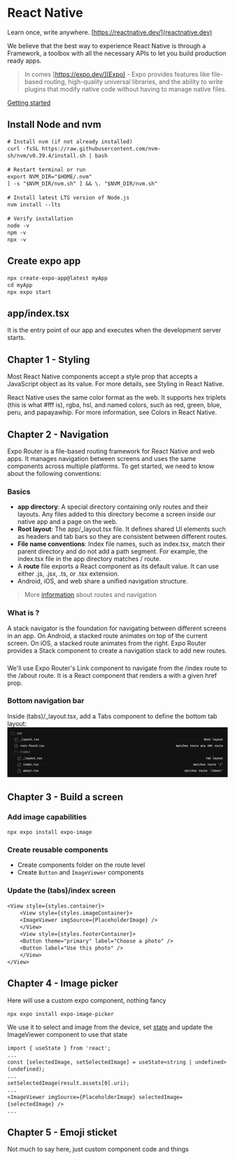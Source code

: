 # React Native
Learn once, write anywhere.
[https://reactnative.dev/](reactnative.dev)

We believe that the best way to experience React Native is through a Framework, a toolbox with all the necessary APIs to let you build production ready apps.
> In comes [https://expo.dev/](Expo) - Expo provides features like file-based routing, high-quality universal libraries, and the ability to write plugins that modify native code without having to manage native files.

[Getting started](https://reactnative.dev/docs/environment-setup)

## Install Node and nvm
```
# Install nvm (if not already installed)
curl -fsSL https://raw.githubusercontent.com/nvm-sh/nvm/v0.39.4/install.sh | bash

# Restart terminal or run
export NVM_DIR="$HOME/.nvm"
[ -s "$NVM_DIR/nvm.sh" ] && \. "$NVM_DIR/nvm.sh"

# Install latest LTS version of Node.js
nvm install --lts

# Verify installation
node -v
npm -v
npx -v

```

## Create expo app
```
npx create-expo-app@latest myApp
cd myApp
npx expo start
```

## app/index.tsx
It is the entry point of our app and executes when the development server starts.

## Chapter 1 - Styling
Most React Native components accept a style prop that accepts a JavaScript object as its value. For more details, see Styling in React Native.

React Native uses the same color format as the web. It supports hex triplets (this is what #fff is), rgba, hsl, and named colors, such as red, green, blue, peru, and papayawhip. For more information, see Colors in React Native.

## Chapter 2 - Navigation
Expo Router is a file-based routing framework for React Native and web apps. It manages navigation between screens and uses the same components across multiple platforms. To get started, we need to know about the following conventions:

### Basics
- **app directory**: A special directory containing only routes and their layouts. Any files added to this directory become a screen inside our native app and a page on the web.
- **Root layout**: The app/_layout.tsx file. It defines shared UI elements such as headers and tab bars so they are consistent between different routes.
- **File name conventions**: Index file names, such as index.tsx, match their parent directory and do not add a path segment. For example, the index.tsx file in the app directory matches / route.
- A **route** file exports a React component as its default value. It can use either .js, .jsx, .ts, or .tsx extension.
- Android, iOS, and web share a unified navigation structure.

> More [information](https://docs.expo.dev/router/introduction/) about routes and navigation

### What is <Stack>?
A stack navigator is the foundation for navigating between different screens in an app. On Android, a stacked route animates on top of the current screen. On iOS, a stacked route animates from the right. Expo Router provides a Stack component to create a navigation stack to add new routes.

### <Link>
We'll use Expo Router's Link component to navigate from the /index route to the /about route. It is a React component that renders a <Text> with a given href prop.

### Bottom navigation bar
Inside (tabs)/_layout.tsx, add a Tabs component to define the bottom tab layout:
![alt text](<navigation.png>)

## Chapter 3 - Build a screen

### Add image capabilities
```
npx expo install expo-image
```

### Create reusable components
- Create components folder on the route level
- Create `Button` and `ImageViewer` components

### Update the (tabs)/index screen
```
<View style={styles.container}>
    <View style={styles.imageContainer}>
    <ImageViewer imgSource={PlaceholderImage} />
    </View>
    <View style={styles.footerContainer}>
    <Button theme="primary" label="Choose a photo" />
    <Button label="Use this photo" />
    </View>
</View>
```

## Chapter 4 - Image picker
Here will use a custom expo component, nothing fancy
```
npx expo install expo-image-picker
```

We use it to select and image from the device, set [state](https://docs.expo.dev/tutorial/image-picker/#use-the-selected-image) and update the ImageViewer component to use that state
```
import { useState } from 'react';
...
const [selectedImage, setSelectedImage] = useState<string | undefined>(undefined);
...
setSelectedImage(result.assets[0].uri);
...
<ImageViewer imgSource={PlaceholderImage} selectedImage={selectedImage} />
...
```

## Chapter 5 - Emoji sticket
Not much to say here, just custom component code and things

